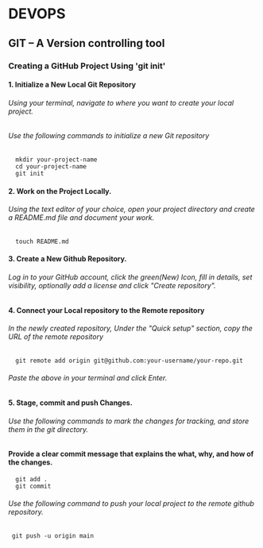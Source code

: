 # DEVOPS 

## GIT – A Version controlling tool
###   Creating a GitHub Project Using  'git init'

#### 1. Initialize a New Local Git Repository
######  Using your terminal, navigate to  where you want to create your local project.
######  Use the following commands to initialize a new Git repository
      mkdir your-project-name
      cd your-project-name
      git init

#### 2. Work on the Project Locally.
###### Using the text editor of your choice, open your project directory and create a README.md file and document your work.
      touch README.md

#### 3. Create a New Github Repository.
######   Log in to your GitHub account, click the green(New) Icon, fill in details, set visibility, optionally add a license and click "Create repository".

#### 4. Connect your Local repository to the Remote repository
######  In the newly created repository, Under the "Quick setup" section, copy the URL of the remote repository 
      git remote add origin git@github.com:your-username/your-repo.git
######  Paste the above in your terminal and click Enter.

#### 5. Stage, commit and push  Changes.
###### Use the following commands to mark the changes for tracking, and store them in the git directory.
#### Provide a clear commit message that explains the what, why, and how of the changes.
      git add .
      git commit 
###### Use the following command to push your local project to the remote github repository.
     git push -u origin main
 
 

